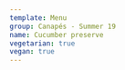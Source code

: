```yaml
---
template: Menu
group: Canapés - Summer 19
name: Cucumber preserve
vegetarian: true
vegan: true
---
```

